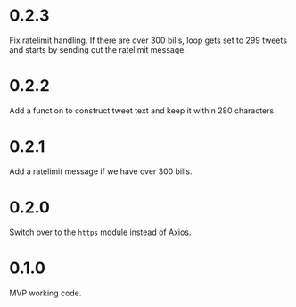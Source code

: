 # 0.2.3

Fix ratelimit handling. If there are over 300 bills, loop gets set to 299 tweets and starts by sending out the ratelimit message.

# 0.2.2

Add a function to construct tweet text and keep it within 280 characters.

# 0.2.1

Add a ratelimit message if we have over 300 bills.

# 0.2.0

Switch over to the `https` module instead of [Axios](https://github.com/axios/axios).

# 0.1.0

MVP working code.
